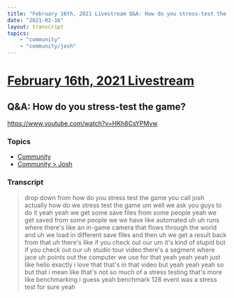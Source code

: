 ```yaml
---
title: "February 16th, 2021 Livestream Q&A: How do you stress-test the game?"
date: "2021-02-16"
layout: transcript
topics:
    - "community"
    - "community/josh"
---
```

# [February 16th, 2021 Livestream](../2021-02-16.md)
## Q&A: How do you stress-test the game?
https://www.youtube.com/watch?v=HKh8CsYPMvw

### Topics
* [Community](../topics/community.md)
* [Community > Josh](../topics/community/josh.md)

### Transcript

> drop down from how do you stress test the game you call josh actually how do we stress test the game um well we ask you guys to do it yeah yeah we get some save files from some people yeah we get saved from some people we we have like automated uh uh runs where there's like an in-game camera that flows through the world and uh we load in different save files and then uh we get a result back from that uh there's like if you check out our um it's kind of stupid but if you check out our uh studio tour video there's a segment where jace uh points out the computer we use for that yeah yeah yeah just like hello exactly i love that that's in that video but yeah yeah yeah so but that i mean like that's not so much of a stress testing that's more like benchmarking i guess yeah benchmark 128 event was a stress test for sure yeah
